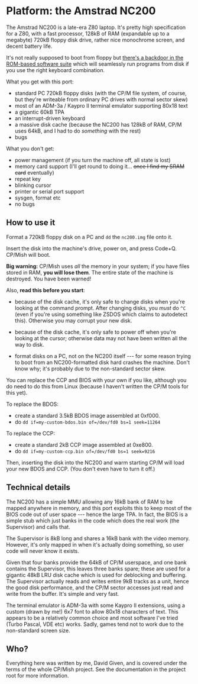 Platform: the Amstrad NC200
===========================

The Amstrad NC200 is a late-era Z80 laptop. It's pretty high specification
for a Z80, with a fast processor, 128kB of RAM (expandable up to a megabyte)
720kB floppy disk drive, rather nice monochrome screen, and decent battery
life.

It's not really supposed to boot from floppy but [there's a backdoor in the
ROM-based software
suite](http://cowlark.com/2017-12-04-nc200-reverse-engineering) which will
seamlessly run programs from disk if you use the right keyboard combination.

What you get with this port:

- standard PC 720kB floppy disks (with the CP/M file system, of course, but
they're writeable from ordinary PC drives with normal sector skew)
- most of an ADM-3a / Kaypro II terminal emulator supporting 80x18 text
- a gigantic 60kB TPA
- an interrupt-driven keyboard
- a massive disk cache (because the NC200 has 128kB of RAM, CP/M uses 64kB,
and I had to do _something_ with the rest)
- bugs

What you don't get:

- power management (if you turn the machine off, all state is lost)
- memory card support (I'll get round to doing it... ~~once I find my SRAM
  card~~ eventually)
- repeat key
- blinking cursor
- printer or serial port support
- sysgen, format etc
- no bugs


How to use it
-------------

Format a 720kB floppy disk on a PC and `dd` the `nc200.img` file onto it.

Insert the disk into the machine's drive, power on, and press Code+Q. CP/Mish
will boot.

**Big warning:** CP/Mish uses _all_ the memory in your system; if you have
files stored in RAM, **you will lose them**. The entire state of the machine
is destroyed. You have been warned!

Also, **read this before you start**:

- because of the disk cache, it's only safe to change disks when you're
looking at the command prompt. After changing disks, you _must_ do `^C` (even
if you're using something like ZSDOS which claims to autodetect this).
Otherwise you may corrupt your new disk.

- because of the disk cache, it's only safe to power off when you're looking
at the cursor; otherwise data may not have been written all the way to disk.

- format disks on a PC, not on the NC200 itself --- for some reason trying to
boot from an NC200-formatted disk hard crashes the machine. Don't know why;
it's probably due to the non-standard sector skew.

You can replace the CCP and BIOS with your own if you like, although you do
need to do this from Linux (because I haven't written the CP/M tools for this
yet).

To replace the BDOS:

- create a standard 3.5kB BDOS image assembled at 0xf000.
- do `dd if=my-custom-bdos.bin of=/dev/fd0 bs=1 seek=11264`

To replace the CCP:

- create a standard 2kB CCP image assembled at 0xe800.
- do `dd if=my-custom-ccp.bin of=/dev/fd0 bs=1 seek=9216`

Then, inserting the disk into the NC200 and warm starting CP/M will load your
new BDOS and CCP. (You don't even have to turn it off.)


Technical details
-----------------

The NC200 has a simple MMU allowing any 16kB bank of RAM to be mapped
anywhere in memory, and this port exploits this to keep most of the BIOS code
out of user space --- hence the large TPA. In fact, the BIOS is a simple stub
which just banks in the code which does the real work (the Supervisor) and
calls that.

The Supervisor is 8kB long and shares a 16kB bank with the video memory.
However, it's only mapped in when it's actually doing something, so user code
will never know it exists.

Given that four banks provide the 64kB of CP/M userspace, and one bank
contains the Supervisor, this leaves three banks spare; these are used for a
gigantic 48kB LRU disk cache which is used for deblocking and buffering. The
Supervisor actually reads and writes entire 9kB tracks as a unit, hence the
good disk performance, and the CP/M sector accesses just read and write from
the buffer. It's simple and very fast.

The terminal emulator is ADM-3a with some Kaypro II extensions, using a
custom (drawn by me!) 6x7 font to allow 80x18 characters of text. This
appears to be a relatively common choice and most software I've tried (Turbo
Pascal, VDE etc) works. Sadly, games tend not to work due to the non-standard
screen size.


Who?
----

Everything here was written by me, David Given, and is covered under the
terms of the whole CP/Mish project. See the documentation in the project root
for more information.
